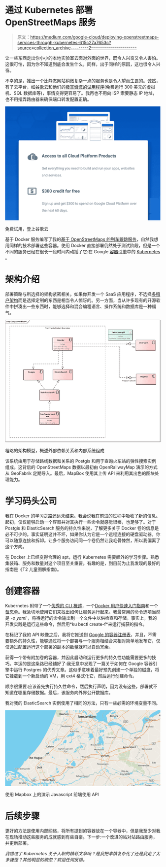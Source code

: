 # 通过 Kubernetes 部署 OpenStreetMaps 服务

> 原文：<https://medium.com/google-cloud/deploying-openstreetmaps-services-through-kubernetes-615c27a7653c?source=collection_archive---------2----------------------->

让一些东西走出你小小的本地实验室去面对外面的世界，既令人兴奋又令人害怕。这很可怕，因为你不知道到底会发生什么，同样，出于同样的原因，这也很令人兴奋。

不幸的是，推出一个比静态网站稍微复杂一点的服务也是令人望而生畏的。诚然，有了云平台，如[谷歌云](https://cloud.google.com/)和他们的[极其慷慨的试用程序](https://cloud.google.com/free-trial/)(免费运行 300 美元的虚拟机、SQL 数据库等)，事情变得更容易了。我再也不用向 ISP 索要静态 IP 地址，也不用摆弄路由器来确保端口转发配置正确。

![](img/95055936d2a662debe83c0e99053d30a.png)

免费试用，登上谷歌云

基于 Docker 服务编写了我的[基于 OpenStreetMaps 的列车跟踪服务](/@duizendnegen/writing-a-custom-openstreetmaps-service-with-docker-468a4498fb6e#.rofnpn5yi)，自然我想用同样的技术部署这些容器。使用 Docker 直接部署仍然处于测试阶段，但是一个不同的服务已经在很长一段时间内动摇了它:在 Google [容器引擎](https://cloud.google.com/container-engine/)中的 [Kubernetes](http://kubernetes.io/) 。

# 架构介绍

部署策略与所选择的架构紧密相关。如果你开发一个 SaaS 应用程序，不选择[多租户架构](https://en.wikipedia.org/wiki/Multitenancy)而是选择定制的东西是相当令人惊讶的。另一方面，当从许多现有的开源软件中拼凑出一些东西时，能够选择和混合编程语言、操作系统和数据库是一种福气。

![](img/13a086b66e70d578810b8ca71b944bd4.png)

粗略的架构模型，概述外部依赖关系和内部系统组成

该系统由用于存储路线数据和关系的 Postgis 和用于查询火车站的弹性搜索实例组成。这背后的 OpenStreetMaps 数据以最初由 OpenRailwayMap 演示的方式从 GeoFabrik 定期导入。最后，MapBox 使用其上传 API 来利用其出色的图块处理能力。

# 学习码头公司

我在 Docker 的学习之路还远未结束。我会说我在前进的过程中吸收了新的信息。起初，仅仅能够启动一个容器并对其执行一些命令就感觉很棒，也足够了。对于 Postgis 和 ElasticSearch 服务的持久性来说，了解更多关于 Docker 卷的信息是必不可少的。事实证明这并不坏，如果你认为它是一个远程连接的硬盘驱动器，你可以随意连接和拆卸。让多个服务访问同一个卷仍然让我毛骨悚然，所以我偏离了这个方向。

在 Docker 上已经变得合理的 apt，运行 Kubernetes 需要额外的学习步骤。熟悉集装箱、服务和数量对这个项目至关重要。有趣的是，到目前为止我发现的最好的指南是《T2 儿童图解指南》。

# 创建容器

Kubernetes 附带了一个[优秀的 CLI 概述](http://kubernetes.io/docs/user-guide/kubectl-overview/)，一个[Docker 用户快速入门指南](http://kubernetes.io/docs/user-guide/docker-cli-to-kubectl/)和一个[备忘单](http://kubernetes.io/docs/user-guide/kubectl-cheatsheet/)。我急切地使用它们来找出如何让服务运行起来。我最常用的命令选项当然是 *-o yaml* ，将待运行的命令输出到一个文件中以供检查和存储。事实上，我的开发实践是运行这些命令，然后用*ku bectl create-f<filename>*来运行捕获的指令。

在标记了我的 API 映像之后，我将它推送到 [Google 的容器注册表](https://cloud.google.com/container-registry/docs/pushing)，并且，不需要额外的持久性，能够通过将一个部署与一个服务相结合来相对简单地发布它，仅仅通过配置运行这个部署的副本的数量就可以自动冗余。

获得一个带有附加卷的容器，并因此启动和运行更多的持久性功能需要更多的技巧。幸运的是这条路已经铺好了:我无意中发现了一篇关于如何在 Google 容器引擎中运行 Postgres 的优秀文章。这似乎意味着最好预先创建一个单独的磁盘，将它挂载到一个新启动的 VM，用 ext4 格式化它，然后运行创建命令。

顺序很重要:应该首先执行持久性命令，然后执行声明，因为没有这些，部署就不知道在哪里存储数据。最后，该服务向外界公开数据库。

我对我的 ElasticSearch 实例使用了相同的方法，只有一些必需的环境变量不同。

![](img/76054fb2885d8779322aca21135e2b75.png)

使用 Mapbox 上的演示 Javascript 前端使用 API

# 后续步骤

更好的方法是使用内部网络，将所有提到的容器放在一个容器中，但是我至少对我在现场推动这些服务的成就感到有些自豪。下一步:一个改进的站对站路由服务，并更新部署。

*我错过了 Kubernetes 关于入职的精彩文章吗？是我把事情复杂化了还是我走了太多捷径？其他明显的疏忽？欢迎任何反馈。*